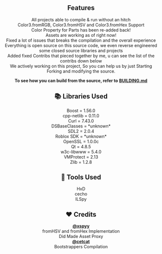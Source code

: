<h2 align="center"> Features </h2>

<p align=center>  
All projects able to compile & run without an hitch<br>
Color3.fromRGB, Color3.fromHSV and Color3.fromHex Support<br>
Color Property for Parts has been re-added back!<br>
Assets are working as of right now!<br>
Fixed a lot of issues that breaks the compilation and the overall experience<br>
Everything is open source on this source code, we even reverse engineered some closed source libraries and projects<br>
Added fixed Contribs that pieced together by me, u can see the list of the contribs down below<br>
We actively working on this project, So you can help us by just Starting Forking and modifying the source.<br>
</p> 

<p align="center" dir="/BUILDING.md"><b>To see how you can build from the source, refer to</b> <a href="/BUILDING.md" "><b>BUILDING.md</b></a></p>

<h2 align="center"> 📚 Libraries Used </h2>

<p align=center>  
Boost = 1.56.0<br>
cpp-netlib = 0.11.0<br>
Curl = 7.43.0<br>
DSBaseClasses = *unknown* <br>
SDL2 = 2.0.4<br>
Roblox SDK = *unknown* <br>
OpenSSL = 1.0.0c<br>
Qt = 4.8.5<br>
w3c-libwww = 5.4.0<br>
VMProtect = 2.13<br>
Zlib = 1.2.8
</p> 

<h2 align="center"> 🔨 Tools Used </h2>

<p align=center>  
  HxD<br>
  cecho<br>
  ILSpy
</p>

<h2 align="center"> ❤️ Credits </h2>

<p align=center>  
<a href="https://github.com/xspyy"><b>@xspyy</b></a><br>
fromHSV and fromHex Implementation<br>
Did Made Asset Proxy<br>
<a href="https://github.com/cetcat"><b>@cetcat</b></a><br> 
Bootstrappers Compilation
</p> 
